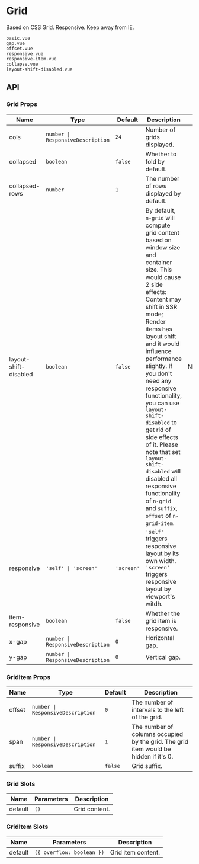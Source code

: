 # Grid

<!--single-column-->

Based on CSS Grid. Responsive. Keep away from IE.

```demo
basic.vue
gap.vue
offset.vue
responsive.vue
responsive-item.vue
collapse.vue
layout-shift-disabled.vue
```

## API

### Grid Props

| Name | Type | Default | Description | Version |
| --- | --- | --- | --- | --- |
| cols | `number \| ResponsiveDescription` | `24` | Number of grids displayed. |  |
| collapsed | `boolean` | `false` | Whether to fold by default. |  |
| collapsed-rows | `number` | `1` | The number of rows displayed by default. |  |
| layout-shift-disabled | `boolean` | `false` | By default, `n-grid` will compute grid content based on window size and container size. This would cause 2 side effects: Content may shift in SSR mode; Render items has layout shift and it would influence performance slightly. If you don't need any responsive functionality, you can use `layout-shift-disabled` to get rid of side effects of it. Please note that set `layout-shift-disabled` will disabled all responsive functionality of `n-grid` and `suffix`, `offset` of `n-grid-item`. | NEXT_VERSION |
| responsive | `'self' \| 'screen'` | `'screen'` | `'self'` triggers responsive layout by its own width. `'screen'` triggers responsive layout by viewport's witdh. |  |
| item-responsive | `boolean` | `false` | Whether the grid item is responsive. |  |
| x-gap | `number \| ResponsiveDescription` | `0` | Horizontal gap. |  |
| y-gap | `number \| ResponsiveDescription` | `0` | Vertical gap. |  |

### GridItem Props

| Name | Type | Default | Description |
| --- | --- | --- | --- |
| offset | `number \| ResponsiveDescription` | `0` | The number of intervals to the left of the grid. |
| span | `number \| ResponsiveDescription` | `1` | The number of columns occupied by the grid. The grid item would be hidden if it's 0. |
| suffix | `boolean` | `false` | Grid suffix. |

### Grid Slots

| Name    | Parameters | Description   |
| ------- | ---------- | ------------- |
| default | `()`       | Grid content. |

### GridItem Slots

| Name    | Parameters                | Description        |
| ------- | ------------------------- | ------------------ |
| default | `({ overflow: boolean })` | Grid item content. |
